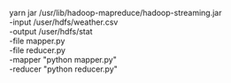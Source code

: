 yarn jar /usr/lib/hadoop-mapreduce/hadoop-streaming.jar\
 -input /user/hdfs/weather.csv\
 -output /user/hdfs/stat\
 -file mapper.py\
 -file reducer.py\
 -mapper "python mapper.py"\
 -reducer "python reducer.py"
